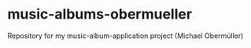 # music-albums-obermueller

Repository for my music-album-application project (Michael Obermüller) 
